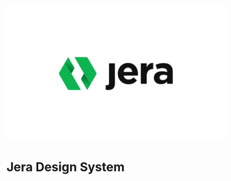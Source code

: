 ![jera logo](https://github.com/vitormesquita/JeraSystem/blob/master/Sources/assets/logo-jera.png)

# Jera Design System

